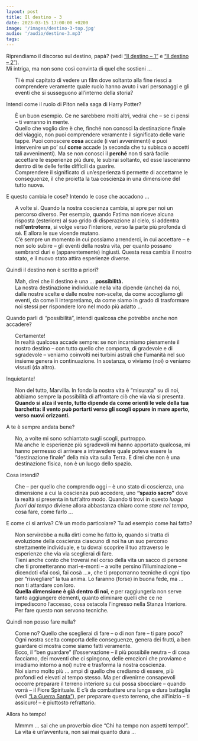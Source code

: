 ```yaml
---
layout: post
title: Il destino - 3
date: 2023-03-15 17:00:00 +0200
image: '/images/destino-3-top.jpg'
audio: '/audio/destino-3.mp3'
tags:
---
```


Riprendiamo il discorso sul destino, papà? (vedi [“Il destino – 1”](/2023/02/15/destino-1/) e [“Il destino – 2”](/2023/03/04/destino-2/)). <br/>
Mi intriga, ma non sono così convinta di quel che sostieni ...

<p style="padding-left: 24px">
    Ti è mai capitato di vedere un film dove soltanto alla fine riesci a comprendere veramente quale ruolo hanno avuto i vari personaggi e gli eventi che si susseguono all’interno della storia?
</p>

Intendi come il ruolo di Piton nella saga di Harry Potter?

<p style="padding-left: 24px">
    È un buon esempio. Ce ne sarebbero molti altri, vedrai che – se ci pensi – ti verranno in mente. <br/>
    Quello che voglio dire è che, finché non conosci la destinazione finale del viaggio, non puoi comprendere veramente il significato delle varie tappe. Puoi conoscere <strong>cosa</strong> accade (i vari avvenimenti) e puoi intervenire un po’ sul <strong>come</strong> accade (a seconda che tu subisca o accetti tali avvenimenti). Ma se non conosci il <strong>perché</strong> non ti sarà facile accettare le esperienze più dure, le subirai soltanto, ed esse lasceranno dentro di te delle ferite difficili da guarire.<br/>
    Comprendere il significato di un’esperienza ti permette di accettarne le conseguenze, il che proietta la tua coscienza in una dimensione del tutto nuova.
</p>

E questo cambia le cose? Intendo le cose che accadono ...

<p style="padding-left: 24px">
    A volte sì. Quando la nostra coscienza cambia, si apre per noi un percorso diverso. Per esempio, quando Fatima non riceve alcuna risposta (esteriore) al suo grido di disperazione al cielo, si addentra nell’<strong>entroterra</strong>, si volge verso l’interiore, verso la parte più profonda di sé. E allora le sue vicende mutano.<br/>
    C’è sempre un momento in cui possiamo arrenderci, in cui accettare – e non solo subire – gli eventi della nostra vita, per quanto possano sembrarci duri e (apparentemente) ingiusti. Questa resa cambia il nostro stato, e il nuovo stato attira esperienze diverse.
</p>

Quindi il destino non è scritto a priori?

<p style="padding-left: 24px">
    Mah, direi che il destino è una ... <strong>possibilità.</strong> <br/>
    La nostra destinazione individuale nella vita dipende (anche) da noi, dalle nostre scelte e dalle nostre non-scelte, da come accogliamo gli eventi, da come li interpretiamo, da come siamo in grado di trasformare noi stessi per rispondere loro nel modo più adatto ...
</p>

Quando parli di “possibilità”, intendi qualcosa che potrebbe anche non accadere?

<p style="padding-left: 24px">
    Certamente! <br/>
    In realtà qualcosa accade sempre: se non incarniamo pienamente il nostro destino – con tutto quello che comporta, di gradevole e di sgradevole – veniamo coinvolti nei turbini astrali che l’umanità nel suo insieme genera in continuazione. In sostanza, o viviamo (noi) o veniamo vissuti (da altro).
</p>

Inquietante!

<p style="padding-left: 24px">
    Non del tutto, Marvilla. In fondo la nostra vita è “misurata” su di noi, abbiamo sempre la possibilità di affrontare ciò che via via si presenta. <strong>Quando si alza il vento, tutto dipende da come orienti le vele della tua barchetta: il vento può portarti verso gli scogli oppure in mare aperto, verso nuovi orizzonti.</strong>
</p>

A te è sempre andata bene?

<p style="padding-left: 24px">
    No, a volte mi sono schiantato sugli scogli, purtroppo. <br/>
    Ma anche le esperienze più sgradevoli mi hanno apportato qualcosa, mi hanno permesso di arrivare a intravedere quale poteva essere la “destinazione finale” della mia vita sulla Terra. E direi che non è una destinazione fisica, non è un luogo dello spazio.
</p>

Cosa intendi?

<p style="padding-left: 24px">
    Che – per quello che comprendo oggi – è uno stato di coscienza, una dimensione a cui la coscienza può accedere, uno <strong>“spazio sacro”</strong> dove la realtà si presenta in tutt’altro modo. Quando ti trovi in questo <span style="font-style: italic">luogo fuori dal tempo</span> diviene allora abbastanza chiaro come <span style="font-style: italic">stare nel tempo</span>, cosa fare, come farlo ...
</p>

E come ci si arriva? C’è un modo particolare? Tu ad esempio come hai fatto?

<p style="padding-left: 24px">
    Non servirebbe a nulla dirti come ho fatto io, quando si tratta di evoluzione della coscienza ciascuno di noi ha un suo percorso strettamente individuale, e tu dovrai scoprire il tuo attraverso le esperienze che via via sceglierai di fare. <br/>
    Tieni anche conto che troverai nel corso della vita un sacco di persone che ti prometteranno mari-e-monti – a volte persino l’illuminazione – dicendoti «fai così, fai cosà ...», che ti proporranno tecniche di ogni tipo per “risvegliare” la tua anima. Lo faranno (forse) in buona fede, ma ... non ti attardare con loro. <br/>
    <strong>Quella dimensione è già dentro di noi</strong>, e per raggiungerla non serve tanto aggiungere elementi, quanto eliminare quelli che ce ne impediscono l’accesso, cosa ostacola l’ingresso nella Stanza Interiore. Per fare questo non servono tecniche.
</p>

Quindi non posso fare nulla?

<p style="padding-left: 24px">
    Come no? Quello che sceglierai di fare – o di non fare – ti pare poco? Ogni nostra scelta comporta delle conseguenze, genera dei frutti, a ben guardare ci mostra come siamo fatti veramente. <br/>
    Ecco, il “ben guardare” (l’osservazione – il più possibile neutra – di cosa facciamo, dei moventi che ci spingono, delle emozioni che proviamo e irradiamo intorno a noi) nutre e trasforma la nostra coscienza.<br/>
    Noi siamo molto più ... ampi di quello che crediamo di essere, più profondi ed elevati al tempo stesso. Ma per divenirne consapevoli occorre preparare il terreno interiore su cui possa sbocciare – quando vorrà – il Fiore Spirituale. E c’è da combattere una lunga e dura battaglia (vedi <a href="/2020/11/05/la-guerra-santa/">“La Guerra Santa”</a>), per preparare questo terreno, che all’inizio – ti assicuro! – è piuttosto refrattario.
</p>

Allora ho tempo!

<p style="padding-left: 24px">
    Mmmm ... sai che un proverbio dice “Chi ha tempo non aspetti tempo!”. La vita è un’avventura, non sai mai quanto dura ...
</p>
